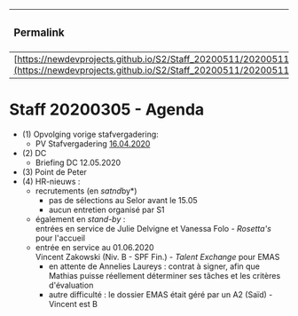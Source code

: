 <link rel="stylesheet" href="https://newdevprojects.github.io/S2/S2.css">
<link rel="stylesheet" href="S2.css">

| <h3>Permalink</h3> |
| :--- |
| [https://newdevprojects.github.io/S2/Staff_20200511/20200511_Staff_Agenda.html](https://newdevprojects.github.io/S2/Staff_20200511/20200511_Staff_Agenda.html) | 

# Staff 20200305 - Agenda

* (1) Opvolging vorige stafvergadering:
	* PV Stafvergadering [16.04.2020](http://workplaces2010.internal.economie.fgov.be/sites/support/StaffS2/Staffmeeting/20200206_Staff_PV.html)
* (2) DC 
	* Briefing DC 12.05.2020
* (3) Point de Peter
* (4) HR-nieuws :
	* recrutements (en *satnd*by*)
		* pas de sélections au Selor avant le 15.05
		* aucun entretien organisé par S1
	* également en *stand-by* :<br>entrées en service de Julie Delvigne et Vanessa Folo - *Rosetta's* pour l'accueil
	* entrée en service au 01.06.2020<br>Vincent Zakowski (Niv. B - SPF Fin.) - *Talent Exchange* pour EMAS 
		* en attente de Annelies Laureys : contrat à signer, afin que Mathias puisse réellement déterminer ses tâches et les critères d'évaluation
		* autre difficulté : le dossier EMAS était géré par un A2 (Saïd) - Vincent est B

	

